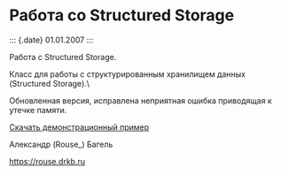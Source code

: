 Работа со Structured Storage
============================

::: {.date}
01.01.2007
:::

Работа с Structured Storage.

Класс для работы с структурированным хранилищем данных (Structured
Storage).\

Обновленная версия, исправлена неприятная ошибка приводящая к утечке
памяти.

[Скачать демонстрационный пример](/zip/storage.zip)

Александр (Rouse\_) Багель

<https://rouse.drkb.ru>
